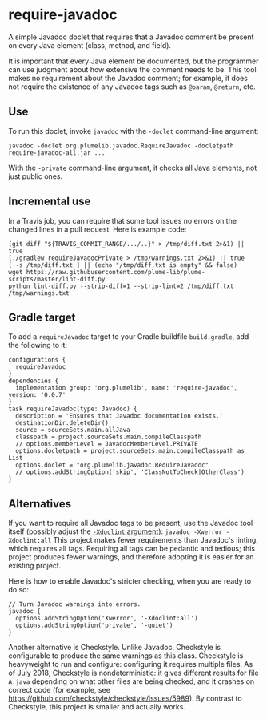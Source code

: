 # require-javadoc

A simple Javadoc doclet that requires that a Javadoc comment be present on
every Java element (class, method, and field).

It is important that every Java element be documented, but the programmer can use judgment about how extensive the comment needs to be.
This tool makes no requirement
about the Javadoc comment; for example, it does not require the existence
of any Javadoc tags such as `@param`, `@return`, etc.


## Use

To run this doclet, invoke `javadoc` with the `-doclet` command-line argument:

```
javadoc -doclet org.plumelib.javadoc.RequireJavadoc -docletpath require-javadoc-all.jar ...
```

With the `-private` command-line argument, it checks all Java elements, not just public ones.


## Incremental use

In a Travis job, you can require that some tool issues no errors on the changed lines in a pull request.  Here is example code:

```
(git diff "${TRAVIS_COMMIT_RANGE/.../..}" > /tmp/diff.txt 2>&1) || true
(./gradlew requireJavadocPrivate > /tmp/warnings.txt 2>&1) || true
[ -s /tmp/diff.txt ] || (echo "/tmp/diff.txt is empty" && false)
wget https://raw.githubusercontent.com/plume-lib/plume-scripts/master/lint-diff.py
python lint-diff.py --strip-diff=1 --strip-lint=2 /tmp/diff.txt /tmp/warnings.txt
```


## Gradle target

To add a `requireJavadoc` target to your Gradle buildfile `build.gradle`, add the following to it:

```
configurations {
  requireJavadoc
}
dependencies {
  implementation group: 'org.plumelib', name: 'require-javadoc', version: '0.0.7'
}
task requireJavadoc(type: Javadoc) {
  description = 'Ensures that Javadoc documentation exists.'
  destinationDir.deleteDir()
  source = sourceSets.main.allJava
  classpath = project.sourceSets.main.compileClasspath
  // options.memberLevel = JavadocMemberLevel.PRIVATE
  options.docletpath = project.sourceSets.main.compileClasspath as List
  options.doclet = "org.plumelib.javadoc.RequireJavadoc"
  // options.addStringOption('skip', 'ClassNotToCheck|OtherClass')
}
```


## Alternatives

If you want to require all Javadoc tags to be present, use the Javadoc tool itself (possibly adjust the [`-Xdoclint` argument](https://docs.oracle.com/javase/8/docs/technotes/tools/unix/javadoc.html#BEJEFABE)):
```javadoc -Xwerror -Xdoclint:all```
This project makes fewer requirements than Javadoc's linting, which requires all tags.
Requiring all tags can be pedantic and tedious; this project produces fewer warnings, and
therefore adopting it is easier for an existing project.

Here is how to enable Javadoc's stricter checking, when you are ready to do so:
```
// Turn Javadoc warnings into errors.
javadoc {
  options.addStringOption('Xwerror', '-Xdoclint:all')
  options.addStringOption('private', '-quiet')
}
```

Another alternative is Checkstyle.  Unlike Javadoc, Checkstyle is configurable to produce
the same warnings as this class.
Checkstyle is heavyweight to run and configure:  configuring it requires multiple files.
As of July 2018, Checkstyle is nondeterministic:  it gives different results for file `A.java` depending on what other files are being checked, and it crashes on correct code (for example, see https://github.com/checkstyle/checkstyle/issues/5989).
By contrast to Checkstyle, 
this project is smaller and actually works.
